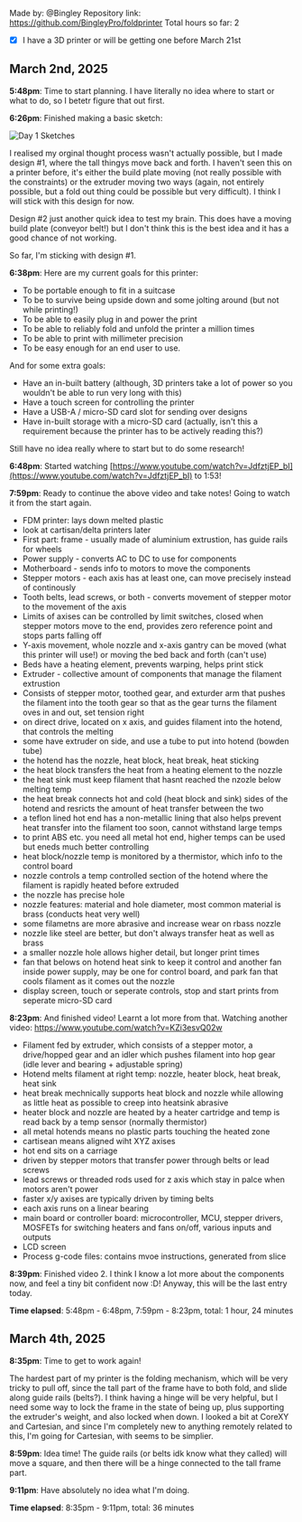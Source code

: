 Made by: @Bingley
Repository link: https://github.com/BingleyPro/foldprinter
Total hours so far: 2

- [x] I have a 3D printer or will be getting one before March 21st

## March 2nd, 2025
**5:48pm**: Time to start planning. I have literally no idea where to start or what to do, so I betetr figure that out first.

**6:26pm**: Finished making a basic sketch:

![Day 1 Sketches](https://hc-cdn.hel1.your-objectstorage.com/s/v3/26b00b22c5196df01f748437b00c7f00c51b1056_day_1_sketches.png)

I realised my orginal thought process wasn't actually possible, but I made design #1, where the tall thingys move back and forth. I haven't seen this on a printer before, it's either the build plate moving (not really possible with the constraints) or the extruder moving two ways (again, not entirely possible, but a fold out thing could be possible but very difficult). I think I will stick with this design for now.

Design #2 just another quick idea to test my brain. This does have a moving build plate (conveyor belt!) but I don't think this is the best idea and it has a good chance of not working.

So far, I'm sticking with design #1.

**6:38pm**: Here are my current goals for this printer:
- To be portable enough to fit in a suitcase
- To be to survive being upside down and some jolting around (but not while printing!)
- To be able to easily plug in and power the print
- To be able to reliably fold and unfold the printer a million times
- To be able to print with millimeter precision
- To be easy enough for an end user to use.

And for some extra goals:
- Have an in-built battery (although, 3D printers take a lot of power so you wouldn't be able to run very long with this)
- Have a touch screen for controlling the printer
- Have a USB-A / micro-SD card slot for sending over designs
- Have in-built storage with a micro-SD card (actually, isn't this a requirement because the printer has to be actively reading this?)

Still have no idea really where to start but to do some research!

**6:48pm**: Started watching [https://www.youtube.com/watch?v=JdfztjEP_bI](https://www.youtube.com/watch?v=JdfztjEP_bI) to 1:53!

**7:59pm**: Ready to continue the above video and take notes! Going to watch it from the start again.
- FDM printer: lays down melted plastic
- look at cartisan/delta printers later
- First part: frame - usually made of aluminium extrustion, has guide rails for wheels
- Power supply - converts AC to DC to use for components
- Motherboard - sends info to motors to move the components
- Stepper motors - each axis has at least one, can move precisely instead of continously
- Tooth belts, lead screws, or both - converts movement of stepper motor to the movement of the axis
- Limits of axises can be controlled by limit switches, closed when stepper motors move to the end, provides zero reference point and stops parts falling off
- Y-axis movement, whole nozzle and x-axis gantry can be moved (what this printer will use!) or moving the bed back and forth (can't use)
- Beds have a heating element, prevents warping, helps print stick
- Extruder - collective amount of components that manage the filament extrustion
- Consists of stepper motor, toothed gear, and exturder arm that pushes the filament into the tooth gear so that as the gear turns the filament oves in and out, set tension right
- on direct drive, located on x axis, and guides filament into the hotend, that controls the melting
- some have extruder on side, and use a tube to put into hotend (bowden tube)
- the hotend has the nozzle, heat block, heat break, heat sticking
- the heat block transfers the heat from a heating element to the nozzle
- the heat sink must keep filament that hasnt reached the nzozle below melting temp
- the heat break connects hot and cold (heat block and sink) sides of the hotend and resricts the amount of heat transfer between the two
- a teflon lined hot end has a non-metallic lining that also helps prevent heat transfer into the filament too soon, cannot withstand large temps
- to print ABS etc. you need all metal hot end, higher temps can be used but eneds much better controlling
- heat block/nozzle temp is monitored by a thermistor, which info to the control board
- nozzle controls a temp controlled section of the hotend where the filament is rapidly heated before extruded
- the nozzle has precise hole
- nozzle features: material and hole diameter, most common material is brass (conducts heat very well)
- some filametns are more abrasive and increase wear on rbass nozzle
- nozzle like steel are better, but don't always transfer heat as well as brass
- a smaller nozzle hole allows higher detail, but longer print times
- fan that belows on hotend heat sink to keep it control and another fan inside power supply, may be one for control board, and park fan that cools filament as it comes out the nozzle
- display screen, touch or seperate controls, stop and start prints from seperate micro-SD card

**8:23pm**: And finished video! Learnt a lot more from that. Watching another video: https://www.youtube.com/watch?v=KZi3esvQ02w
- Filament fed by extruder, which consists of a stepper motor, a drive/hopped gear and an idler which pushes filament into hop gear (idle lever and bearing + adjustable spring)
- Hotend melts filament at right temp: nozzle, heater block, heat break, heat sink
- heat break mechnically supports heat block and nozzle while allowing as little heat as possible to creep into heatsink abrasive
- heater block and nozzle are heated by a heater cartridge and temp is read back by a temp sensor (normally thermistor)
- all metal hotends means no plastic parts touching the heated zone
- cartisean means aligned wiht XYZ axises
- hot end sits on a carriage
- driven by stepper motors that transfer power through belts or lead screws
- lead screws or threaded rods used for z axis which stay in palce when motors aren't power
- faster x/y axises are typically driven by timing belts
- each axis runs on a linear bearing
- main board or controller board: microcontroller, MCU, stepper drivers, MOSFETs for switching heaters and fans on/off, various inputs and outputs
- LCD screen
- Process g-code files: contains mvoe instructions, generated from slice

**8:39pm**: Finished video 2. I think I know a lot more about the components now, and feel a tiny bit confident now :D!
Anyway, this will be the last entry today.

**Time elapsed**: 5:48pm - 6:48pm, 7:59pm - 8:23pm, total: 1 hour, 24 minutes

## March 4th, 2025
**8:35pm**: Time to get to work again!

The hardest part of my printer is the folding mechanism, which will be very tricky to pull off, since the tall part of the frame have to both fold, and slide along guide rails (belts?). I think having a hinge will be very helpful, but I need some way to lock the frame in the state of being up, plus supporting the extruder's weight, and also locked when down. I looked a bit at CoreXY and Cartesian, and since I'm completely new to anything remotely related to this, I'm going for Cartesian, with seems to be simplier.

**8:59pm**: Idea time! The guide rails (or belts idk know what they called) will move a square, and then there will be a hinge connected to the tall frame part.

**9:11pm**: Have absolutely no idea what I'm doing.

**Time elapsed**: 8:35pm - 9:11pm, total: 36 minutes
